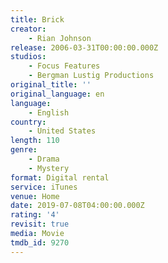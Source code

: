 ```yaml
---
title: Brick
creator:
    - Rian Johnson
release: 2006-03-31T00:00:00.000Z
studios:
    - Focus Features
    - Bergman Lustig Productions
original_title: ''
original_language: en
language:
    - English
country:
    - United States
length: 110
genre:
    - Drama
    - Mystery
format: Digital rental
service: iTunes
venue: Home
date: 2019-07-08T04:00:00.000Z
rating: '4'
revisit: true
media: Movie
tmdb_id: 9270
---
```



